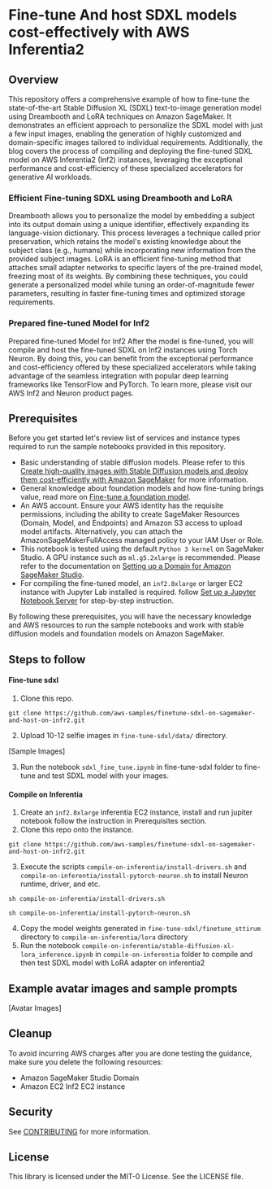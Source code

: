 # Fine-tune And host SDXL models cost-effectively with AWS Inferentia2

## Overview

This repository offers a comprehensive example of how to fine-tune the state-of-the-art Stable Diffusion XL (SDXL) text-to-image generation model using Dreambooth and LoRA techniques on Amazon SageMaker. It demonstrates an efficient approach to personalize the SDXL model with just a few input images, enabling the generation of highly customized and domain-specific images tailored to individual requirements. Additionally, the blog covers the process of compiling and deploying the fine-tuned SDXL model on AWS Inferentia2 (Inf2) instances, leveraging the exceptional performance and cost-efficiency of these specialized accelerators for generative AI workloads.

### Efficient Fine-tuning SDXL using Dreambooth and LoRA
Dreambooth allows you to personalize the model by embedding a subject into its output domain using a unique identifier, effectively expanding its language-vision dictionary. This process leverages a technique called prior preservation, which retains the model's existing knowledge about the subject class (e.g., humans) while incorporating new information from the provided subject images. LoRA is an efficient fine-tuning method that attaches small adapter networks to specific layers of the pre-trained model, freezing most of its weights. By combining these techniques, you could generate a personalized model while tuning an order-of-magnitude fewer parameters, resulting in faster fine-tuning times and optimized storage requirements.

### Prepared fine-tuned Model for Inf2

Prepared fine-tuned Model for Inf2 After the model is fine-tuned, you will compile and host the fine-tuned SDXL on Inf2 instances using Torch Neuron. By doing this, you can benefit from the exceptional performance and cost-efficiency offered by these specialized accelerators while taking advantage of the seamless integration with popular deep learning frameworks like TensorFlow and PyTorch. To learn more, please visit our  AWS Inf2 and Neuron product pages.

## Prerequisites

Before you get started let's review list of services and instance types required to run the sample notebooks provided in this repository.

* Basic understanding of stable diffusion models. Please refer to this [Create high-quality images with Stable Diffusion models and deploy them cost-efficiently with Amazon SageMaker](https://aws.amazon.com/blogs/machine-learning/create-high-quality-images-with-stable-diffusion-models-and-deploy-them-cost-efficiently-with-amazon-sagemaker/) for more information.
* General knowledge about foundation models and how fine-tuning brings value, read more on [Fine-tune a foundation model](https://docs.aws.amazon.com/sagemaker/latest/dg/jumpstart-foundation-models-fine-tuning.html).
* An AWS account. Ensure your AWS identity has the requisite permissions, including the ability to create SageMaker Resources (Domain, Model, and Endpoints) and Amazon S3 access to upload model artifacts. Alternatively, you can attach the AmazonSageMakerFullAccess managed policy to your IAM User or Role.
* This notebook is tested using the default `Python 3 kernel` on SageMaker Studio. A GPU instance such as `ml.g5.2xlarge` is recommended. Please refer to the documentation on [Setting up a Domain for Amazon SageMaker Studio](https://docs.aws.amazon.com/sagemaker/latest/dg/gs-studio-onboard.html).
* For compiling the fine-tuned model, an `inf2.8xlarge` or larger EC2 instance with Jupyter Lab installed is required. follow [Set up a Jupyter Notebook Server](https://docs.aws.amazon.com/dlami/latest/devguide/setup-jupyter.html) for step-by-step instruction.

By following these prerequisites, you will have the necessary knowledge and AWS resources to run the sample notebooks and work with stable diffusion models and foundation models on Amazon SageMaker.

## Steps to follow

#### Fine-tune sdxl

1. Clone this repo.

```shell
git clone https://github.com/aws-samples/finetune-sdxl-on-sagemaker-and-host-on-infr2.git
```

2. Upload 10-12 selfie images in `fine-tune-sdxl/data/` directory.

[Sample Images]

3. Run the notebook `sdxl_fine_tune.ipynb` in fine-tune-sdxl folder to fine-tune and test SDXL model with your images.

#### Compile on Inferentia

1. Create an `inf2.8xlarge` inferentia EC2 instance, install and run jupiter notebook follow the instruction in Prerequisites section.
2. Clone this repo onto the instance.

```shell
git clone https://github.com/aws-samples/finetune-sdxl-on-sagemaker-and-host-on-infr2.git
```

3. Execute the scripts  `compile-on-inferentia/install-drivers.sh` and `compile-on-inferentia/install-pytorch-neuron.sh` to install Neuron runtime, driver, and etc.

```shell
sh compile-on-inferentia/install-drivers.sh

sh compile-on-inferentia/install-pytorch-neuron.sh
```

4. Copy the model weights generated in `fine-tune-sdxl/finetune_sttirum` directory to `compile-on-inferentia/lora` directory
5. Run the notebook `compile-on-inferentia/stable-diffusion-xl-lora_inference.ipynb` in `compile-on-inferentia` folder to compile and then test SDXL model with LoRA adapter on inferentia2 


## Example avatar images and sample prompts

[Avatar Images]


## Cleanup

To avoid incurring AWS charges after you are done testing the guidance, make sure you delete the following resources:

* Amazon SageMaker Studio Domain
* Amazon EC2 Inf2 EC2 instance


## Security

See [CONTRIBUTING](CONTRIBUTING.md#security-issue-notifications) for more information.

## License

This library is licensed under the MIT-0 License. See the LICENSE file.
